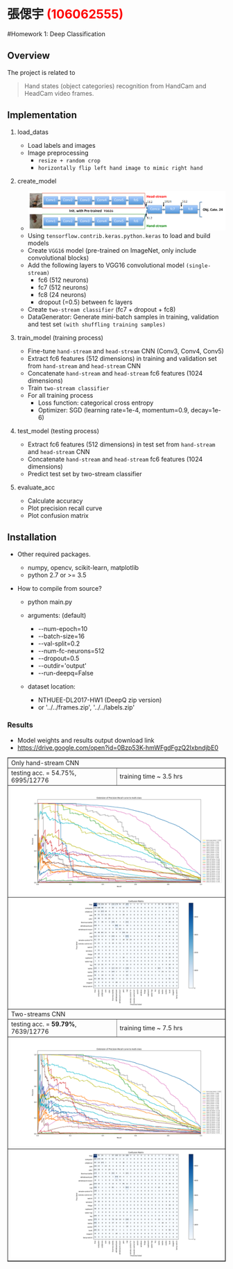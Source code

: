# 張偲宇 <span style="color:red">(106062555)</span>

#Homework 1: Deep Classification

## Overview
The project is related to 
> Hand states (object categories) recognition from HandCam and HeadCam video frames.


## Implementation
1. load_datas
	* Load labels and images
	* Image preprocessing
		- `resize + random crop`
		- `horizontally flip left hand image to mimic right hand`

2. create_model
	* <img src="two_streams_archi.png"/>
	* Using `tensorflow.contrib.keras.python.keras` to load and build models
	* Create `VGG16` model (pre-trained on ImageNet, only include convolutional blocks)
	* Add the following layers to VGG16 convolutional model `(single-stream)`
		- fc6 (512 neurons)
		- fc7 (512 neurons)
		- fc8 (24 neurons)
		- dropout (=0.5) between fc layers
	* Create `two-stream classifier` (fc7 + dropout + fc8)
	* DataGenerator: Generate mini-batch samples in training, validation and test set `(with shuffling training samples)`

3. train_model (training process)
	* Fine-tune `hand-stream` and `head-stream` CNN (Conv3, Conv4, Conv5)
	* Extract fc6 features (512 dimensions) in training and validation set from `hand-stream` and `head-stream` CNN
	* Concatenate `hand-stream` and `head-stream` fc6 features (1024 dimensions)
	* Train `two-stream classifier`
	* For all training process
		- Loss function: categorical cross entropy
		- Optimizer: SGD (learning rate=1e-4, momentum=0.9, decay=1e-6)

4. test_model (testing process)
	* Extract fc6 features (512 dimensions) in test set from `hand-stream` and `head-stream` CNN
	* Concatenate `hand-stream` and `head-stream` fc6 features (1024 dimensions)
	* Predict test set by two-stream classifier

5. evaluate_acc
	* Calculate accuracy
	* Plot precision recall curve
	* Plot confusion matrix


## Installation
* Other required packages.
	- numpy, opencv, scikit-learn, matplotlib
	- python 2.7 or >= 3.5

* How to compile from source?
	- python main.py
	
	- arguments: (default)
		+ --num-epoch=10
		+ --batch-size=16
		+ --val-split=0.2
		+ --num-fc-neurons=512
		+ --dropout=0.5
		+ --outdir='output'
		+ --run-deepq=False
	
	- dataset location:
		+ NTHUEE-DL2017-HW1 (DeepQ zip version)
		+ or '../../frames.zip', '../../labels.zip'


### Results

* Model weights and results output download link
* https://drive.google.com/open?id=0Bzp53K-hmWFgdFgzQ2IxbndjbE0

<table border=1>
<tr>
<td colspan="2">
Only hand-stream CNN
</td>
</tr>
<tr>
<td style="width:50%">
testing acc. = 54.75%, 6995/12776
</td>
<td style="width:50%">
training time ~ 3.5 hrs
</td>
</tr>
<tr>
<td colspan="2">
<img src="only_hand_prc.png"/>
</td>
</tr>
<tr>
<td colspan="2">
<img src="only_hand_cm.png"/>
</td>
</tr>
<tr>
<td colspan="2">
Two-streams CNN
</td>
</tr>
<tr>
<td style="width:50%">
testing acc. = <b>59.79%</b>, 7639/12776
</td>
<td style="width:50%">
training time ~ 7.5 hrs
</td>
</tr>
<tr>
<td colspan="2">
<img src="two_streams_prc.png"/>
</td>
</tr>
<tr>
<td colspan="2">
<img src="two_streams_cm.png"/>
</td>
</tr>
</table>
